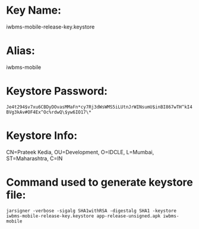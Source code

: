 # Key Name:
iwbms-mobile-release-key.keystore

# Alias:
iwbms-mobile

# Keystore Password:
`Je4t294$v7xu6CBDyDOvasMMaFn*cy7Rj3dWsWMS5iLUtnJrWINsumU$inBI867wTH^kI4BVg3kAv#OF4Ex^Oc%rdwQ\$yw6IO17\*`

# Keystore Info:
CN=Prateek Kedia, OU=Development, O=IDCLE, L=Mumbai, ST=Maharashtra, C=IN

# Command used to generate keystore file:
`jarsigner -verbose -sigalg SHA1withRSA -digestalg SHA1 -keystore iwbms-mobile-release-key.keystore app-release-unsigned.apk iwbms-mobile`
